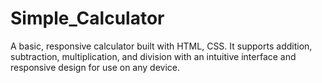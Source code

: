 # Simple_Calculator
A basic, responsive calculator built with HTML, CSS. It supports addition, subtraction, multiplication, and division with an intuitive interface and responsive design for use on any device.
